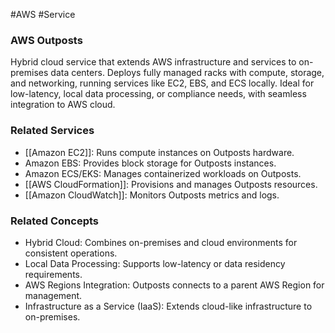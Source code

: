 #AWS #Service 
### AWS Outposts

Hybrid cloud service that extends AWS infrastructure and services to on-premises data centers. Deploys fully managed racks with compute, storage, and networking, running services like EC2, EBS, and ECS locally. Ideal for low-latency, local data processing, or compliance needs, with seamless integration to AWS cloud.

### Related Services

- [[Amazon EC2]]: Runs compute instances on Outposts hardware.
- Amazon EBS: Provides block storage for Outposts instances.
- Amazon ECS/EKS: Manages containerized workloads on Outposts.
- [[AWS CloudFormation]]: Provisions and manages Outposts resources.
- [[Amazon CloudWatch]]: Monitors Outposts metrics and logs.

### Related Concepts

- Hybrid Cloud: Combines on-premises and cloud environments for consistent operations.
- Local Data Processing: Supports low-latency or data residency requirements.
- AWS Regions Integration: Outposts connects to a parent AWS Region for management.
- Infrastructure as a Service (IaaS): Extends cloud-like infrastructure to on-premises.